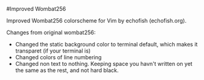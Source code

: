 #Improved Wombat256

Improved Wombat256 colorscheme for Vim by echofish (echofish.org).

Changes from original wombat256:

- Changed the static background color to terminal default, which makes it transparet (if your terminal is)
- Changed colors of line numbering
- Changed non text to nothing. Keeping space you havn't written on yet the same as the rest, and not hard black.
